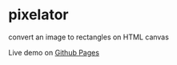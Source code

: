 # pixelator
convert an image to rectangles on HTML canvas

Live demo on [Github Pages](https://flying-toast.github.io/pixelator/)
